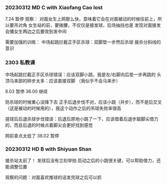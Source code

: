 ### 20230312 MD C with Xiaofang Cao lost
7.24 暂停
观察：
对面女生上网那么快，意味着它会在对面被动的时候往前上，所以要吊对角
女生站的前，要拨腰，不仅仅是接发球，后场抽挡也是
发现对面接发会播女生两边之后要改到发中间

需要加强的训练：
中场起跳拦截正手区杀球：双脚垫一步然后杀球
接杀分斜线的意识

### 2303 私教课
中场起跳拦截正手区杀球错误：应该双脚小跳，我是左/右脚向后垫一步再跳的
头顶马来部的碎步太多：应该直接双脚
（我似乎不会马来步）

8.03 暂停
36.00 继续

防杀球的时候重心没降下去
正手后退步伐不对，应该小跳（并步），而不是后交叉（这是被动的时候用的），我这个动作之后的吊球失败率很高

搓球后后退杀球步伐错误：后退后原地小跳了一下，应该借着后退步踮脚尖借力的，而且后退的时候点着脚尖会更好找到感觉

网前拿点太低了
38.02 暂停

### 20230312 HD B with Shiyuan Shan 

接杀站太前了！
发球后没有立刻举拍
启动之后的小跳很关键，可以帮助借力，还能调整位置

观察的问题：对面喜欢推球的话发完球之后可以抓
